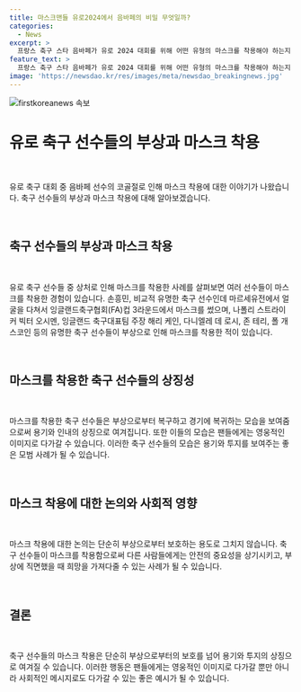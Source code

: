 ```yaml
---
title: 마스크맨들 유로2024에서 음바페의 비밀 무엇일까?
categories:
  - News
excerpt: >
  프랑스 축구 스타 음바페가 유로 2024 대회를 위해 어떤 유형의 마스크를 착용해야 하는지 소셜 미디어에 물었습니다. 음바페는 코 골절로 마스크를 써야 할 상황인데, 비슷한 사례로는 맨체스터 시티의 요스코 그바르디올, 토트넘의 손흥민, 나폴리의 빅터 오시멘, 그리고 해리 케인 등이 있습니다. 이들은 부상 후 마스크를 착용하며 경기에 출전한 경험이 있습니다. 이들의 사례는 음바페와 같은 상황에 있는 선수들에게 영감을 줄 수 있습니다.
feature_text: >
  프랑스 축구 스타 음바페가 유로 2024 대회를 위해 어떤 유형의 마스크를 착용해야 하는지 소셜 미디어에 물었습니다. 음바페는 코 골절로 마스크를 써야 할 상황인데, 비슷한 사례로는 맨체스터 시티의 요스코 그바르디올, 토트넘의 손흥민, 나폴리의 빅터 오시멘, 그리고 해리 케인 등이 있습니다. 이들은 부상 후 마스크를 착용하며 경기에 출전한 경험이 있습니다. 이들의 사례는 음바페와 같은 상황에 있는 선수들에게 영감을 줄 수 있습니다.
image: 'https://newsdao.kr/res/images/meta/newsdao_breakingnews.jpg'
---
```


<p><img src="https://newsdao.kr/res/images/meta/newsdao_breakingnews.jpg" alt="firstkoreanews 속보" /></p>

<h1 data-ke-size="size26">유로 축구 선수들의 부상과 마스크 착용</h1>

<p data-ke-size="size16">&nbsp;</p>

<p>유로 축구 대회 중 음바페 선수의 코골절로 인해 마스크 착용에 대한 이야기가 나왔습니다. 축구 선수들의 부상과 마스크 착용에 대해 알아보겠습니다.</p>

<p data-ke-size="size16">&nbsp;</p>

<h2 data-ke-size="size26">축구 선수들의 부상과 마스크 착용</h2>

<p data-ke-size="size16">&nbsp;</p>

<p>유로 축구 선수들 중 상처로 인해 마스크를 착용한 사례를 살펴보면 여러 선수들이 마스크를 착용한 경험이 있습니다. 손흥민, 비교적 유명한 축구 선수인데 마르세유전에서 얼굴을 다쳐서 잉글랜드축구협회(FA)컵 3라운드에서 마스크를 썼으며, 나폴리 스트라이커 빅터 오시멘, 잉글랜드 축구대표팀 주장 해리 케인, 다니엘레 데 로시, 존 테리, 폴 개스코인 등의 유명한 축구 선수들이 부상으로 인해 마스크를 착용한 적이 있습니다.</p>

<p data-ke-size="size16">&nbsp;</p>

<h2 data-ke-size="size26">마스크를 착용한 축구 선수들의 상징성</h2>

<p data-ke-size="size16">&nbsp;</p>

<p>마스크를 착용한 축구 선수들은 부상으로부터 복구하고 경기에 복귀하는 모습을 보여줌으로써 용기와 인내의 상징으로 여겨집니다. 또한 이들의 모습은 팬들에게는 영웅적인 이미지로 다가갈 수 있습니다. 이러한 축구 선수들의 모습은 용기와 투지를 보여주는 좋은 모범 사례가 될 수 있습니다.</p>

<p data-ke-size="size16">&nbsp;</p>

<h2 data-ke-size="size26">마스크 착용에 대한 논의와 사회적 영향</h2>

<p data-ke-size="size16">&nbsp;</p>

<p>마스크 착용에 대한 논의는 단순히 부상으로부터 보호하는 용도로 그치지 않습니다. 축구 선수들이 마스크를 착용함으로써 다른 사람들에게는 안전의 중요성을 상기시키고, 부상에 직면했을 때 희망을 가져다줄 수 있는 사례가 될 수 있습니다.</p>

<p data-ke-size="size16">&nbsp;</p>

<h2 data-ke-size="size26">결론</h2>

<p data-ke-size="size16">&nbsp;</p>

<p>축구 선수들의 마스크 착용은 단순히 부상으로부터의 보호를 넘어 용기와 투지의 상징으로 여겨질 수 있습니다. 이러한 행동은 팬들에게는 영웅적인 이미지로 다가갈 뿐만 아니라 사회적인 메시지로도 다가갈 수 있는 좋은 예시가 될 수 있습니다.</p>

<p data-ke-size="size16">&nbsp;</p>

